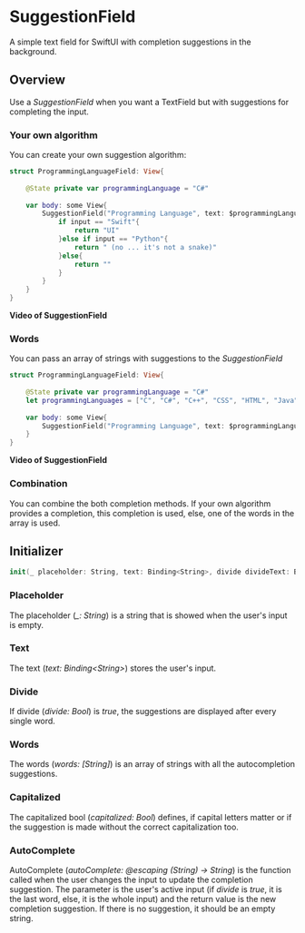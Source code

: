 # SuggestionField
A simple text field for SwiftUI with completion suggestions in the background.

## Overview
Use a _SuggestionField_ when you want a TextField but with suggestions for completing the input. 

### Your own algorithm
You can create your own suggestion algorithm:
```swift
struct ProgrammingLanguageField: View{
    
    @State private var programmingLanguage = "C#"
    
    var body: some View{
        SuggestionField("Programming Language", text: $programmingLanguage) { input in
            if input == "Swift"{
                return "UI"
            }else if input == "Python"{
                return " (no ... it's not a snake)"
            }else{
                return ""
            }
        }
    }
}
```
__Video of SuggestionField__

### Words
You can pass an array of strings with suggestions to the _SuggestionField_

```swift
struct ProgrammingLanguageField: View{
    
    @State private var programmingLanguage = "C#"
    let programmingLanguages = ["C", "C#", "C++", "CSS", "HTML", "Java", "JavaScript", "Kotlin", "Objective-C", "Python", "Ruby", "Swift"]
    
    var body: some View{
        SuggestionField("Programming Language", text: $programmingLanguage, words: programmingLanguages)
    }
}

```
__Video of SuggestionField__

### Combination
You can combine the both completion methods. If your own algorithm provides a completion, this completion is used, else, one of the words in the array is used.

## Initializer

```swift
init(_ placeholder: String, text: Binding<String>, divide divideText: Bool = false, words: [String] = [], capitalized: Bool = false, autoComplete: @escaping (String) -> String = { _ in return "" })
```
### Placeholder
The placeholder (_\_: String_) is a string that is showed when the user's input is empty.

### Text
The text (_text: Binding\<String\>_) stores the user's input.

### Divide
If divide (_divide: Bool_) is _true_, the suggestions are displayed after every single word.

### Words
The words (_words: [String]_) is an array of strings with all the autocompletion suggestions.

### Capitalized
The capitalized bool (_capitalized: Bool_) defines, if capital letters matter or if the suggestion is made without the correct capitalization too.

### AutoComplete
AutoComplete (_autoComplete: @escaping (String) -> String_) is the function called when the user changes the input to update the completion suggestion. The parameter is the user's active input (if _divide_ is _true_, it is the last word, else, it is the whole input) and the return value is the new completion suggestion. If there is no suggestion, it should be an empty string.

